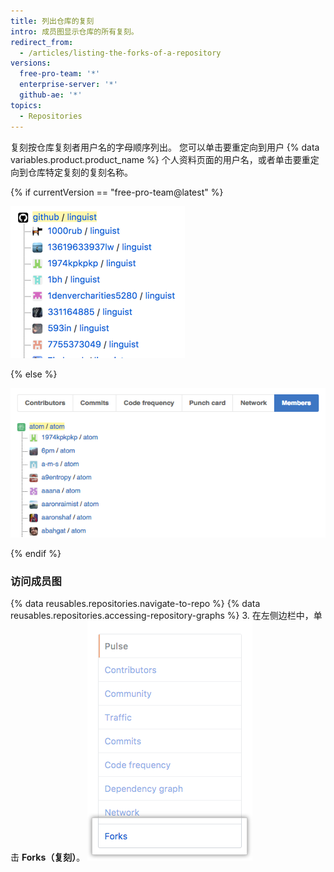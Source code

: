 ```yaml
---
title: 列出仓库的复刻
intro: 成员图显示仓库的所有复刻。
redirect_from:
  - /articles/listing-the-forks-of-a-repository
versions:
  free-pro-team: '*'
  enterprise-server: '*'
  github-ae: '*'
topics:
  - Repositories
---
```


复刻按仓库复刻者用户名的字母顺序列出。 您可以单击要重定向到用户 {% data variables.product.product_name %} 个人资料页面的用户名，或者单击要重定向到仓库特定复刻的复刻名称。

{% if currentVersion == "free-pro-team@latest" %}

![仓库成员图](/assets/images/help/graphs/repo_forks_graph_dotcom.png)

{% else %}

![仓库成员图](/assets/images/help/graphs/repo_members_graph.png)

{% endif %}

### 访问成员图

{% data reusables.repositories.navigate-to-repo %}
{% data reusables.repositories.accessing-repository-graphs %}
3. 在左侧边栏中，单击 **Forks（复刻）**。 ![复刻选项卡](/assets/images/help/graphs/graphs-sidebar-forks-tab.png)
